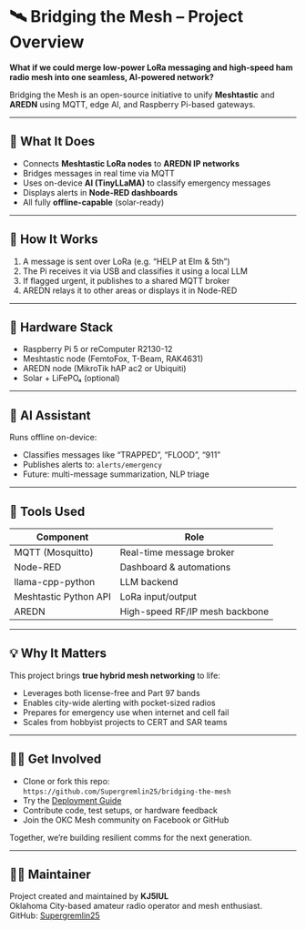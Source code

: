 # 🛰️ Bridging the Mesh – Project Overview

**What if we could merge low-power LoRa messaging and high-speed ham radio mesh into one seamless, AI-powered network?**

Bridging the Mesh is an open-source initiative to unify **Meshtastic** and **AREDN** using MQTT, edge AI, and Raspberry Pi-based gateways.

---

## 🚀 What It Does

- Connects **Meshtastic LoRa nodes** to **AREDN IP networks**
- Bridges messages in real time via MQTT
- Uses on-device **AI (TinyLLaMA)** to classify emergency messages
- Displays alerts in **Node-RED dashboards**
- All fully **offline-capable** (solar-ready)

---

## 📡 How It Works

1. A message is sent over LoRa (e.g. “HELP at Elm & 5th”)
2. The Pi receives it via USB and classifies it using a local LLM
3. If flagged urgent, it publishes to a shared MQTT broker
4. AREDN relays it to other areas or displays it in Node-RED

---

## 🧱 Hardware Stack

- Raspberry Pi 5 or reComputer R2130-12
- Meshtastic node (FemtoFox, T-Beam, RAK4631)
- AREDN node (MikroTik hAP ac2 or Ubiquiti)
- Solar + LiFePO₄ (optional)

---

## 🧠 AI Assistant

Runs offline on-device:
- Classifies messages like “TRAPPED”, “FLOOD”, “911”
- Publishes alerts to: `alerts/emergency`
- Future: multi-message summarization, NLP triage

---

## 🧰 Tools Used

| Component | Role |
|----------|------|
| MQTT (Mosquitto) | Real-time message broker |
| Node-RED | Dashboard & automations |
| llama-cpp-python | LLM backend |
| Meshtastic Python API | LoRa input/output |
| AREDN | High-speed RF/IP mesh backbone |

---

## 💡 Why It Matters

This project brings **true hybrid mesh networking** to life:
- Leverages both license-free and Part 97 bands
- Enables city-wide alerting with pocket-sized radios
- Prepares for emergency use when internet and cell fail
- Scales from hobbyist projects to CERT and SAR teams

---

## 🙋‍♂️ Get Involved

- Clone or fork this repo:  
  `https://github.com/Supergremlin25/bridging-the-mesh`
- Try the [Deployment Guide](../../wiki/Deployment-Guide)
- Contribute code, test setups, or hardware feedback
- Join the OKC Mesh community on Facebook or GitHub

Together, we’re building resilient comms for the next generation.

---

## 👨‍🔧 Maintainer

Project created and maintained by **KJ5IUL**  
Oklahoma City-based amateur radio operator and mesh enthusiast.  
GitHub: [Supergremlin25](https://github.com/Supergremlin25)
